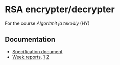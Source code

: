 # RSA encrypter/decrypter

For the course *Algoritmit ja tekoäly* (HY)

## Documentation

- [Specification document](https://github.com/Cherrybowll/algolabra/blob/main/documentation/specification.md)
- [Week reports](https://github.com/Cherrybowll/algolabra/tree/main/documentation/weekreports),
[1](https://github.com/Cherrybowll/algolabra/blob/main/documentation/weekreports/weekreport1.md)
[2](https://github.com/Cherrybowll/algolabra/blob/main/documentation/weekreports/weekreport2.md)
